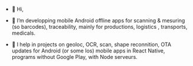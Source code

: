 - 👋 Hi,
- 👀 I’m developping mobile Android offline apps for scanning & mesuring (so barcodes), traceability, mainly for productions, logistics , transports, medicals.

- 💞️ I help in projects on geoloc, OCR, scan, shape reconnition, OTA updates for Android (or some Ios) mobile apps in React Native, programs without Google Play, with Node serveurs.

<!---
Productivix is a ✨ special ✨ repository because its `README.md` (this file) appears on your GitHub profile.
You can click the Preview link to take a look at your changes.
--->
